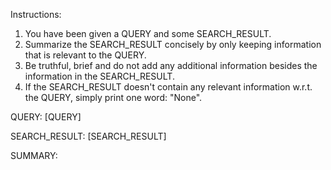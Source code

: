 Instructions:
1. You have been given a QUERY and some SEARCH_RESULT.
2. Summarize the SEARCH_RESULT concisely by only keeping information that is relevant to the QUERY.
3. Be truthful, brief and do not add any additional information besides the information in the SEARCH_RESULT.
4. If the SEARCH_RESULT doesn't contain any relevant information w.r.t. the QUERY, simply print one word: "None".

QUERY:
[QUERY]

SEARCH_RESULT:
[SEARCH_RESULT]

SUMMARY: